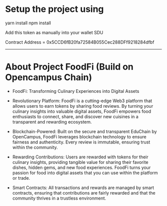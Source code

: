 # Setup the project using

yarn install
npm install

Add this token as manually into your wallet SDU

Contract Address = 0x5CCD6fB20fa72584B055Cec288DFf9218284dfbf

---

# About Project FoodFi (Build on Opencampus Chain)

- FoodFi: Transforming Culinary Experiences into Digital Assets

- Revolutionary Platform:
  FoodFi is a cutting-edge Web3 platform that allows users to earn tokens by sharing food reviews. By turning your culinary insights into valuable digital assets, FoodFi empowers food enthusiasts to connect, share, and discover new cuisines in a transparent and rewarding ecosystem.

- Blockchain-Powered:
  Built on the secure and transparent EduChain by OpenCampus, FoodFi leverages blockchain technology to ensure fairness and authenticity. Every review is immutable, ensuring trust within the community.

- Rewarding Contributions:
  Users are rewarded with tokens for their culinary insights, providing tangible value for sharing their favorite dishes, hidden gems, and new food experiences. FoodFi turns your passion for food into digital assets that you can use within the platform or trade.

- Smart Contracts:
  All transactions and rewards are managed by smart contracts, ensuring that contributions are fairly rewarded and that the community thrives in a trustless environment.
